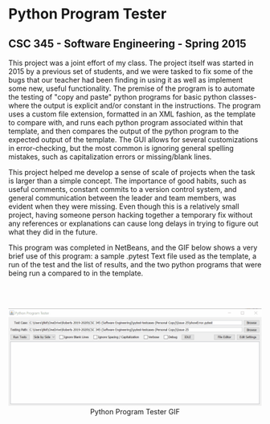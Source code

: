 # Python Program Tester
## CSC 345 - Software Engineering - Spring 2015

This project was a joint effort of my class. The project itself was started in 2015 by a previous set of students, and we were tasked to fix some of the bugs that our teacher
had been finding in using it as well as implement some new, useful functionality. The premise of the program is to automate the testing of "copy and paste" python programs
for basic python classes- where the output is explicit and/or constant in the instructions. The program uses a custom file extension, formatted in an XML fashion, as the
template to compare with, and runs each python program associated within that template, and then compares the output of the python program to the expected output of the template.
The GUI allows for several customizations in error-checking, but the most common is ignoring general spelling mistakes, such as capitalization errors or missing/blank lines.

This project helped me develop a sense of scale of projects when the task is larger than a simple concept. The importance of good habits, such as useful comments, constant 
commits to a version control system, and general communication between the leader and team members, was evident when they were missing. Even though this is a relatively small
project, having someone person hacking together a temporary fix without any references or explanations can cause long delays in trying to figure out what they did in the future.

This program was completed in NetBeans, and the GIF below shows a very brief use of this program: a sample .pytest Text file used as the template, a run of the test and the
list of results, and the two python programs that were being run a compared to in the template.

<br>
<br>

<p align="center">
  <img src="pyTest.gif" width="800">
      <br>
      Python Program Tester GIF
</p>
